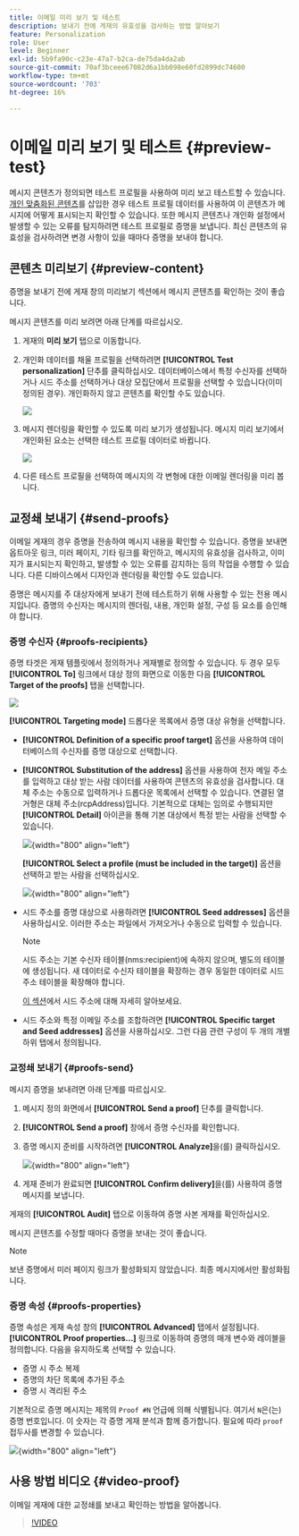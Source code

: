 ```yaml
---
title: 이메일 미리 보기 및 테스트
description: 보내기 전에 게재의 유효성을 검사하는 방법 알아보기
feature: Personalization
role: User
level: Beginner
exl-id: 5b9fa90c-c23e-47a7-b2ca-de75da4da2ab
source-git-commit: 70af3bceee67082d6a1bb098e60fd2899dc74600
workflow-type: tm+mt
source-wordcount: '703'
ht-degree: 16%

---
```


# 이메일 미리 보기 및 테스트 {#preview-test}

메시지 콘텐츠가 정의되면 테스트 프로필을 사용하여 미리 보고 테스트할 수 있습니다. [개인 맞춤화된 콘텐츠](personalize.md)를 삽입한 경우 테스트 프로필 데이터를 사용하여 이 콘텐츠가 메시지에 어떻게 표시되는지 확인할 수 있습니다. 또한 메시지 콘텐츠나 개인화 설정에서 발생할 수 있는 오류를 탐지하려면 테스트 프로필로 증명을 보냅니다. 최신 콘텐츠의 유효성을 검사하려면 변경 사항이 있을 때마다 증명을 보내야 합니다.

## 콘텐츠 미리보기 {#preview-content}

증명을 보내기 전에 게재 창의 미리보기 섹션에서 메시지 콘텐츠를 확인하는 것이 좋습니다.

메시지 콘텐츠를 미리 보려면 아래 단계를 따르십시오.

1. 게재의 **미리 보기** 탭으로 이동합니다.
1. 개인화 데이터를 채울 프로필을 선택하려면 **[!UICONTROL Test personalization]** 단추를 클릭하십시오. 데이터베이스에서 특정 수신자를 선택하거나 시드 주소를 선택하거나 대상 모집단에서 프로필을 선택할 수 있습니다(이미 정의된 경우). 개인화하지 않고 콘텐츠를 확인할 수도 있습니다.

   ![](assets/test-personalization.png)

1. 메시지 렌더링을 확인할 수 있도록 미리 보기가 생성됩니다. 메시지 미리 보기에서 개인화된 요소는 선택한 테스트 프로필 데이터로 바뀝니다.

   ![](assets/test-personalization-with-a-recipient.png)

1. 다른 테스트 프로필을 선택하여 메시지의 각 변형에 대한 이메일 렌더링을 미리 봅니다.

## 교정쇄 보내기 {#send-proofs}

이메일 게재의 경우 증명을 전송하여 메시지 내용을 확인할 수 있습니다. 증명을 보내면 옵트아웃 링크, 미러 페이지, 기타 링크를 확인하고, 메시지의 유효성을 검사하고, 이미지가 표시되는지 확인하고, 발생할 수 있는 오류를 감지하는 등의 작업을 수행할 수 있습니다. 다른 디바이스에서 디자인과 렌더링을 확인할 수도 있습니다.

증명은 메시지를 주 대상자에게 보내기 전에 테스트하기 위해 사용할 수 있는 전용 메시지입니다. 증명의 수신자는 메시지의 렌더링, 내용, 개인화 설정, 구성 등 요소를 승인해야 합니다.

### 증명 수신자 {#proofs-recipients}

증명 타겟은 게재 템플릿에서 정의하거나 게재별로 정의할 수 있습니다. 두 경우 모두 **[!UICONTROL To]** 링크에서 대상 정의 화면으로 이동한 다음 **[!UICONTROL Target of the proofs]** 탭을 선택합니다.

![](assets/target-of-proofs.png)

**[!UICONTROL Targeting mode]** 드롭다운 목록에서 증명 대상 유형을 선택합니다.

* **[!UICONTROL Definition of a specific proof target]** 옵션을 사용하여 데이터베이스의 수신자를 증명 대상으로 선택합니다.
* **[!UICONTROL Substitution of the address]** 옵션을 사용하여 전자 메일 주소를 입력하고 대상 받는 사람 데이터를 사용하여 콘텐츠의 유효성을 검사합니다. 대체 주소는 수동으로 입력하거나 드롭다운 목록에서 선택할 수 있습니다. 연결된 열거형은 대체 주소(rcpAddress)입니다.
기본적으로 대체는 임의로 수행되지만 **[!UICONTROL Detail]** 아이콘을 통해 기본 대상에서 특정 받는 사람을 선택할 수 있습니다.

  ![](assets/target-of-proofs-substitution-details.png){width="800" align="left"}

  **[!UICONTROL Select a profile (must be included in the target)]** 옵션을 선택하고 받는 사람을 선택하십시오.

  ![](assets/target-of-proofs-substitution.png){width="800" align="left"}


* 시드 주소를 증명 대상으로 사용하려면 **[!UICONTROL Seed addresses]** 옵션을 사용하십시오. 이러한 주소는 파일에서 가져오거나 수동으로 입력할 수 있습니다.

  >[!NOTE]
  >
  >시드 주소는 기본 수신자 테이블(nms:recipient)에 속하지 않으며, 별도의 테이블에 생성됩니다. 새 데이터로 수신자 테이블을 확장하는 경우 동일한 데이터로 시드 주소 테이블을 확장해야 합니다.

  [이 섹션](../audiences/test-profiles.md)에서 시드 주소에 대해 자세히 알아보세요.

* 시드 주소와 특정 이메일 주소를 조합하려면 **[!UICONTROL Specific target and Seed addresses]** 옵션을 사용하십시오. 그런 다음 관련 구성이 두 개의 개별 하위 탭에서 정의됩니다.

### 교정쇄 보내기 {#proofs-send}

메시지 증명을 보내려면 아래 단계를 따르십시오.

1. 메시지 정의 화면에서 **[!UICONTROL Send a proof]** 단추를 클릭합니다.
1. **[!UICONTROL Send a proof]** 창에서 증명 수신자를 확인합니다.
1. 증명 메시지 준비를 시작하려면 **[!UICONTROL Analyze]**&#x200B;을(를) 클릭하십시오.

   ![](assets/send-proof-analyze.png){width="800" align="left"}

1. 게재 준비가 완료되면 **[!UICONTROL Confirm delivery]**&#x200B;을(를) 사용하여 증명 메시지를 보냅니다.

게재의 **[!UICONTROL Audit]** 탭으로 이동하여 증명 사본 게재를 확인하십시오.

메시지 콘텐츠를 수정할 때마다 증명을 보내는 것이 좋습니다.

>[!NOTE]
>
>보낸 증명에서 미러 페이지 링크가 활성화되지 않았습니다. 최종 메시지에서만 활성화됩니다.

### 증명 속성 {#proofs-properties}

증명 속성은 게재 속성 창의 **[!UICONTROL Advanced]** 탭에서 설정됩니다. **[!UICONTROL Proof properties...]** 링크로 이동하여 증명의 매개 변수와 레이블을 정의합니다. 다음을 유지하도록 선택할 수 있습니다.

* 증명 시 주소 복제
* 증명의 차단 목록에 추가된 주소
* 증명 시 격리된 주소

기본적으로 증명 메시지는 제목의 `Proof #N` 언급에 의해 식별됩니다. 여기서 `N`은(는) 증명 번호입니다. 이 숫자는 각 증명 게재 분석과 함께 증가합니다. 필요에 따라 `proof` 접두사를 변경할 수 있습니다.

![](assets/proof-parameters.png){width="800" align="left"}


## 사용 방법 비디오 {#video-proof}

이메일 게재에 대한 교정쇄를 보내고 확인하는 방법을 알아봅니다.

>[!VIDEO](https://video.tv.adobe.com/v/3447006?captions=kor)
